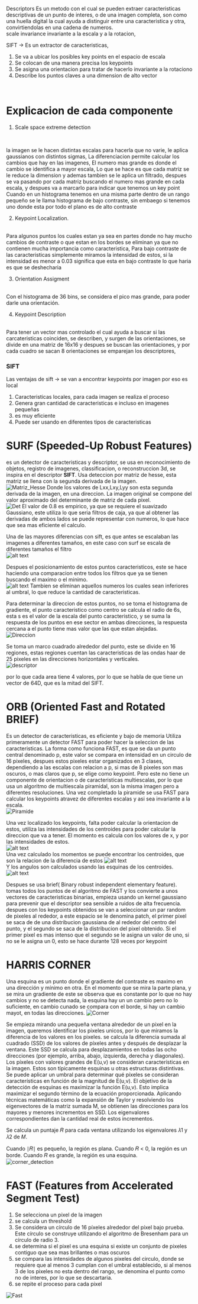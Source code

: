 Descriptors
Es un metodo con el cual se pueden extraer caracteristicas descriptivas de un punto de interes, o de una imagen completa, son como una huella digital la cual ayuda a distinguir entre una caracteristica y otra, convirtiendolas en una cadena de numeros.
<br>
scale invariance
invariante a la escala y a la rotacion, 

SIFT -> Es un extractor de caracteristicas, 
1. Se va a ubicar los posibles key points en el espacio de escala
2. Se colocan de una manera precisa los keypoints
3. Se asigna una orientacion para tratar de hacerlo invariante a la rotaciono
4. Describe los puntos claves a una dimension de alto vector 
<br>


# Explicacion de cada componente
1. Scale space extreme detection
<br>

la imagen se le hacen distintas escalas para hacerla que no varie, le aplica gaussianos con distintos sigmas, 
La diferenciacion permite calcular los cambios que hay en las imagenes, El numero mas grande es donde el cambio se identifica a mayor escala, 
Lo que se hace es que cada matriz se le reduce la dimension y ademas tambien se le aplica un filtrado, despues se va pasando por cada matriz buscando el numero mas grande en cada escala, y despues va a marcarlo para indicar que tenemos un key point
Cuando en un histograma tenemos en una misma parte dentro de un rango pequeño se le llama histograma de bajo contraste, sin embaego si tenemos uno donde esta por todo el plano es de alto contraste

2. Keypoint Localization. 
<br>
Para algunos puntos los cuales estan ya sea en partes donde no hay mucho cambios de contraste o que estan en los bordes se eliminan ya que no contienen mucha importancia como caracteristica, 
Para bajo contraste de las caracteristicas simplemente miramos la intensidad de estos, si la intensidad es menor a 0.03 significa que esta en bajo contraste lo que haria es que se deshecharia

3. Orientation Assigment
<br>
Con el histograma de 36 bins, se considera el pico mas grande, para poder darle  una orientación.

4. Keypoint Description
<br>
Para tener un vector mas controlado el cual ayuda a buscar si las carcateristicas coinciden, se describen, y surgen de las orientaciones, se divide en una matriz de 16x16 y despues se buscan las orientaciones, y por cada cuadro se sacan 8 orientaciones
se emparejan los descriptores,  

### SIFT 
Las ventajas de sift -> se van a encontrar keypoints por imagen por eso es local
1. Caracteristicas locales, para cada imagen se realiza el proceso
2. Genera gran cantidad de caracteristicas e incluso en imagenes pequeñas
3. es muy eficiente
 4. Puede ser usando en diferentes tipos de caracteristicas



# SURF (Speeded-Up Robust Features)
es un detector de caracteristicas y descriptor, se usa en reconocimiento de objetos, registro de imagenes, classificacion, o reconstruccion 3d, se inspira en el descriptor **SIFT**.
Usa deteccion por matriz de hesse, esta matriz se llena con la segunda derivada de la imagen.
<br>
![Matriz_Hesse](image.png)
Donde los valores de Lxx,Lxy,Lyy son esta segunda derivada de la imagen, en una direccion.
La imagen original se compone del valor aproximado del determinante de matriz de cada pixel.
<br>
![Det](image-1.png)
El valor de 0.8 es empirico, ya que se requiere el suavizado Gaussiano, este utiliza lo que seria filtros de caja, ya que al obtener las derivadas de ambos lados se puede representar con numeros, lo que hace que sea mas eficiente el calculo.


Una de las mayores diferencias con sift, es que antes se escalaban las imagenes a diferentes tamaños, en este caso con surf se escala de diferentes tamaños el filtro
<br>
![alt text](image-2.png)

Despues el posicionamiento de estos puntos caracteristicos, este se hace haciendo una comparacion entre todos los filtros que ya se tienen buscando el maximo o el minimo.
<br>
![alt text](image-3.png)
Tambien se eliminan aquellos numeros los cuales sean inferiores al umbral, lo que reduce la cantidad de caracteristicas.

Para determinar la direccion de estos puntos, no se toma el histograma de gradiente, el punto caracteristico como centro se calcula el radio de 6s, esta s es el valor de la escala del punto caracteristico, y se suma la respuesta de los puntos en ese sector en ambas direcciones, la respuesta cercana a el punto tiene mas valor que las que estan alejadas.
<br>
![Direccion](image-4.png)

Se toma un marco cuadrado alrededor del punto, este se divide en 16 regiones, estas regiones cuentan las caracteristicas de las ondas haar de 25 pixeles en las direcciones horizontales y verticales.
<br>
![descriptor](image-5.png)

por lo que cada area tiene 4 valores, por lo que se habla de que tiene un vector de 64D, que es la mitad del SIFT.

# ORB (Oriented Fast and Rotated BRIEF)
Es un detector de caracteristicas, es eficiente y bajo de memoria
Utiliza primeramente un detector FAST para poder hacer la seleccion de las caracteristicas.
La forma como funciona FAST, es que se da un punto central denominado p, este valor se compara en intensidad en un circulo de 16 pixeles, despues estos pixeles estar organizados en 3 clases, dependiendo a las escalas con relacion a p, si mas de 8 pixeles son mas oscuros, o mas claros que p, se elige como keypoint.
Pero este no tiene un componente de orientacion o de caracteristicas multiescalas, por lo que usa un algoritmo de multiescala piramidal, son la misma imagen pero a diferentes resoluciones.
Una vez completado la piramide se usa FAST para calcular los keypoints atravez de diferentes escalas y asi sea invariante a la escala.
<br>
![Piramide](image-6.png)

Una vez localizado los keypoints, falta poder calcular la orientacion de estos, utiliza las intensidades de los centroides para poder calcular la direccion que va a tener.
El momento es calcula con los valores de x, y por las intensidades de estos.
<br>
![alt text](image-7.png)
<br>
Una vez calculado los momentos se puede encontrar los centroides, que son la relacion de la diferencia de estos
![alt text](image-8.png)
<br>
Y los angulos son calculados usando las esquinas de los centroides.
<br>
![alt text](image-9.png)

Despues se usa brief( Binary robust independent elementary feature).
tomas todos los puntos de el algoritmo de FAST y los convierte a unos vectores de caracteristicas binarias, empieza usando un kernel gaussiano para prevenir que el descriptor sea sensible a ruidos de alta frecuencia.
despues con los keypoints obtenidos se van a seleccionar un par random de pixeles al rededor, a este espacio se le denomina patch, el primer pixel se saca de de una distribucion gaussiana de al rededor del centro del punto, y el segundo se saca de la distribucion del pixel obtenido.
Si el primer pixel es mas intenso que el segundo se le asigna un valor de uno, si no se le asigna un 0, esto se hace durante 128 veces por keypoint

# HARRIS CORNER 
Una esquina es un punto donde el gradiente del contraste es maximo en una dirección y mínimo en otra.
En el momento que se mira la parte plana, y se mira un gradiente de este se observa que es constante por lo que no hay cambios y no se detecta nada, la esquina hay un un cambio pero no lo suficiente, en cambio cunado se compara con el borde, si hay un cambio mayot, en todas las direcciones.
![Corner](image-10.png)
<br>

Se empieza mirando una pequeña ventana alrededor de un pixel en la imagen, queremos identificar los pixeles unicos, por lo que miramos la diferencia de los valores en los pixeles.
se calcula la diferencia sumada al cuadrado (SSD) de los valores de píxeles antes y después de desplazar la ventana. Este SSD se calcula para desplazamientos en todas las ocho direcciones (por ejemplo, arriba, abajo, izquierda, derecha y diagonales).
Los píxeles con valores grandes de E(u,v) se consideran características en la imagen. Estos son típicamente esquinas u otras estructuras distintivas. Se puede aplicar un umbral para determinar qué píxeles se consideran características en función de la magnitud de E(u,v).
El objetivo de la detección de esquinas es maximizar la función E(u,v). Esto implica maximizar el segundo término de la ecuación proporcionada.
Aplicando técnicas matemáticas como la expansión de Taylor y resolviendo los eigenvectores de la matriz sumada M, se obtienen las direcciones para los mayores y menores incrementos en SSD. Los eigenvalores correspondientes dan la cantidad real de estos incrementos.

Se calcula un puntaje 𝑅 para cada ventana utilizando los eigenvalores 𝜆1 y 𝜆2 de 𝑀.

Cuando ∣𝑅∣ es pequeño, la región es plana.
Cuando 𝑅 < 0, la región es un borde.
Cuando 𝑅 es grande, la región es una esquina.
<br>
![corner_detection](image-11.png)
<br>

# FAST (Features from Accelerated Segment Test)
1. Se selecciona un pixel de la imagen
2. se calcula un threshold
3. Se considera un círculo de 16 píxeles alrededor del píxel bajo prueba. Este círculo se construye utilizando el algoritmo de Bresenham para un círculo de radio 3.
4. se determina si el pixel es una esquina si existe un conjunto de pixeles contiguo que sea mas brillantes o mas oscuros
5. se compara las intensidades de algunos pixeles del circulo, donde se requiere que al menos 3 cumplan con el umbral establecido, si al menos 3 de los pixeles no esta dentro del rango, se denomina el punto como no de interes, por lo que se descartaria.
6. se repite el proceso para cada pixel

![Fast](image-12.png)




